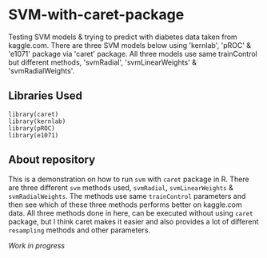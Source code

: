 # SVM-with-caret-package
Testing SVM models & trying to predict with diabetes data taken from kaggle.com. There are three SVM models below 
using 'kernlab', 'pROC' & 'e1071' package via 'caret' package. All three models use same trainControl but different methods, 'svmRadial', 'svmLinearWeights' & 'svmRadialWeights'.

## Libraries Used

    library(caret)
    library(kernlab)
    library(pROC)
    library(e1071)

## About repository
This is a demonstration on how to run `svm` with `caret` package in R. There are three different `svm` methods used, `svmRadial`, `svmLinearWeights` & `svmRadialWeights`. The methods use same `trainControl` parameters and then see which of these three methods performs better on kaggle.com data. All three methods done in here, can be executed without using `caret` package, but I think caret makes it easier and also provides a lot of different `resampling` methods and other parameters. 

*Work in progress*
